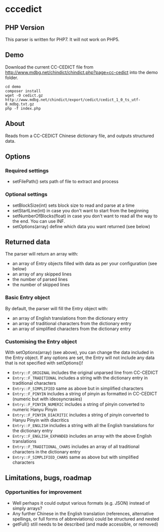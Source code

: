 # cccedict

## PHP Version
This parser is written for PHP7. It will not work on PHP5.

## Demo
Download the current CC-CEDICT file from http://www.mdbg.net/chindict/chindict.php?page=cc-cedict into the demo folder.

```
cd demo
composer install
wget -O cedict.gz http://www.mdbg.net/chindict/export/cedict/cedict_1_0_ts_utf-8_mdbg.txt.gz
php -f index.php
```

## About
Reads from a CC-CEDICT Chinese dictionary file, and outputs structured data.

## Options

### Required settings
- setFilePath() sets path of file to extract and process

### Optional settings
- setBlockSize(int) sets block size to read and parse at a time
- setStartLine(int) in case you don't want to start from the beginning
- setNumberOfBlocks(float) in case you don't want to read all the way to the end. You can use INF.
- setOptions(array) define which data you want returned (see below)

## Returned data
The parser will return an array with:
- an array of Entry objects filled with data as per your configuration (see below)
- an array of any skipped lines
- the number of parsed lines
- the number of skipped lines

### Basic Entry object
By default, the parser will fill the Entry object with:
- an array of English translations from the dictionary entry
- an array of traditional characters from the dictionary entry
- an array of simplified characters from the dictionary entry

### Customising the Entry object
With setOptions(array) (see above), you can change the data included in the Entry object. If any options are set, the Entry will not include any data that is not specified with setOptions()!
- `Entry::F_ORIGINAL` includes the original unparsed line from CC-CEDICT
- `Entry::F_TRADITIONAL` includes a string with the dictionary entry in traditional characters
- `Entry::F_SIMPLIFIED` same as above but in simplified characters
- `Entry::F_PINYIN` includes a string of pinyin as formatted in CC-CEDICT (numeric but with ideosyncrasies)
- `Entry::F_PINYIN_NUMERIC` includes a string of pinyin converted to numeric Hanyu Pinyin
- `Entry::F_PINYIN_DIACRITIC` includes a string of pinyin converted to Hanyu Pinyin with diacritics
- `Entry::F_ENGLISH` includes a string with all the English translations for the dictionary entry
- `Entry::F_ENGLISH_EXPANDED` includes an array with the above English translations
- `Entry::F_TRADITIONAL_CHARS` includes an array of all traditional characters in the dictionary entry
- `Entry::F_SIMPLIFIED_CHARS` same as above but with simplified characters

## Limitations, bugs, roadmap

### Opportunities for improvement
- Well perhaps it could output various formats (e.g. JSON) instead of simply arrays?
- Any further Chinese in the English translation (references, alternative spellings, or full forms of abbreviations) could be structured and nested
- getFull() still needs to be described (and made accessible, or removed)
